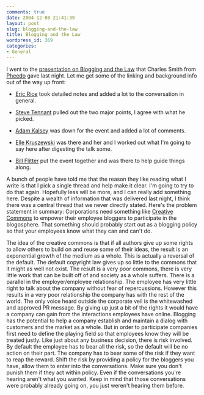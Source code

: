 ```yaml
---
comments: true
date: 2004-12-08 21:41:39
layout: post
slug: blogging-and-the-law
title: Blogging and the Law
wordpress_id: 369
categories:
- General
---
```


I went to the [presentation on Blogging and the Law](http://ebig.org/sig/sig_speakers.aspx?SIGid=36&old=y&EventID=502) that Charles Smith from [Pheedo](http://www.pheedo.com) gave last night. Let me get some of the linking and background info out of the way up front:







  * [Eric Rice](http://eric.blognews.com/blog/_archives/2004/12/7/200004.html) took detailed notes and added a lot to the conversation in general.


  * [Steve Tennant](http://blog.tennantconsulting.com/blog/2004/12/blogs_and_the_l.html) pulled out the two major points, I agree with what he picked.


  * [Adam Kalsey](http://kalsey.com/blog/2004/12/notes_from_blogging_and_the_law/index.html) was down for the event and added a lot of comments.


  * [Elle Kruszewski](http://www.proteanstrategy.com) was there and her and I worked out what I'm going to say here after digesting the talk some.


  * [Bill Flitter](http://www.pheedo.info/archives/000228.html) put the event together and was there to help guide things along.





A bunch of people have told me that the reason they like reading what I write is that I pick a single thread and help make it clear. I'm going to try to do that again. Hopefully less will be more, and I can really add something here. Despite a wealth of information that was delivered last night, I think there was a central thread that we never directly stated. Here's the problem statement in summary: Corporations need something like [Creative Commons](http://creativecommons.org) to empower their employee bloggers to participate in the blogosphere. That something should probably start out as a blogging policy so that your employees know what they can and can't do.





The idea of the creative commons is that if all authors give up some rights to allow others to build on and reuse some of their ideas, the result is an exponential growth of the medium as a whole. This is actually a reversal of the default. The default copyright law gives up so little to the commons that it might as well not exist. The result is a very poor commons, there is very little work that can be built off of and society as a whole suffers. There is a parallel in the employer/employee relationship. The employee has very little right to talk about the company without fear of repercussions. However this results in a very poor relationship the company has with the rest of the world. The only voice heard outside the corporate veil is the whitewashed and approved PR message. By giving up just a bit of the rights it would have a company can gain from the interactions employees have online. Blogging has the potential to help a company establish and maintain a dialog with customers and the market as a whole. But in order to participate companies first need to define the playing field so that employees know they will be treated justly. Like just about any business decision, there is risk involved. By default the employee has to bear all the risk, so the default will be no action on their part. The company has to bear some of the risk if they want to reap the reward. Shift the risk by providing a policy for the bloggers you have, allow them to enter into the conversations. Make sure you don't punish them if they act within policy. Even if the conversations you're hearing aren't what you wanted. Keep in mind that those conversations were probably already going on, you just weren't hearing them before.
